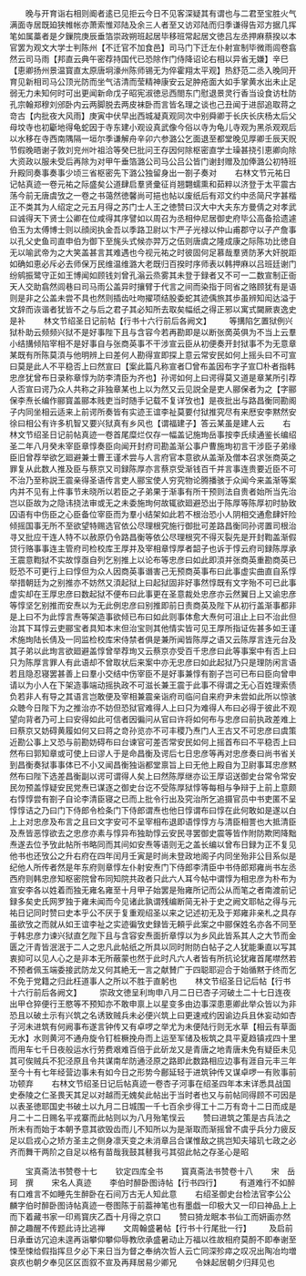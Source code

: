 <!-- { "loadSidebar": true } -->
　　晚与开育诣右相则阍者逺已见拒云今日不见客深疑其有谓也与二君至宝胜火气满面寺居既廹狭帷帐亦萧索惟邓陆及余三人者至又访邓陆而归季谦得告邓方据几挥笔如属藁者是夕鏁院庚辰垂箔崇政朔班起居毕移班常起居文徳吕左丞押麻蔡揆以本官罢为观文大学士判陈州【不迁官不加食邑】司马门下迁左仆射宣制毕微雨闾卷翕然云司马雨【邦直云典午密荐持国代已恐除作门侍降诏论右相以异省无嫌】辛巳【恵卿扬州景温寳直太原唐坰濠州陈师锡无为倅霍翔太平观】热舒范二丞入晚同开育见新相司马公顶光防而坐气洁清而莹精神康安云足肿疮面大如手掌黄水出未止足弱无力未知何时可出更闻新命戊子昭宪淑徳忌西閤东门慰退景灵行香当设食访杜防孔宗翰郑穆刘邠卧内云两脚脱去两皮袜卧而言皆名理之谈也己丑闻于进邸追取蒋之竒古【内批夜大风雨】庚寅中伏早出西城凝真观同次中别舜卿于长庆长庆杨太后父母坟寺也初斸地得龟蛇因于寺东建小观设真武像今俗以寺为龟儿寺观为黑杀观观后以水移在寺西南隅隔一垣尔季谦解舟辛卯六参潞公乞面退至都堂晚见厚卿壬辰天贶节假晚晤谢子敦刘兖州叶祖洽等癸巳批问王存因何除枢密直学士璪甚挠引恵卿向除大资政以服未受后再除为对甲午垂箔潞公司马公吕公皆门谢封赠及加俸潞公初特班升殿同奏事奏事少顷三省枢密先下潞公独留身出一劄子奏对
　　右林文节元祐日记帖真迹一卷元祐之际盛矣公道肆启羣贤彚征肖翘翾蠕熏和茹粹以济登于太平震古荡今前无唐虞攷之一卷之书蔼然徳馨尚可挹也帖以废纸后有邓文约中丞简尺字甚楷正不类其为人绍定之元五月得之苏门士人王之徳赞曰汉大中大夫东方曼倩之对孝武曰诚得天下贤士公卿在位咸得其序譬如以周召为丞相仲尼居御史府毕公高备拾遗遽伯玉为太傅博士则以顔闵执金吾以季路卫尉以卞严子光禄以仲山甫郡守以子产詹事以孔父史鱼司直申伯为御下至旄头式候亦羿万之伍则唐虞之隆成康之际陈功比徳自无以喻武帝为之大笑盖甚言其难遇也今视元祐之时彼固何足慕哉羣贤防茅大奸脱距如确如恵必斥必去师保万民维温维潞大老既归百揆时序师表以韩押麻以吕班廷谢门纷鹓振鹭守正如王博闻如顾钱刘曾孔滃云烝雾其未登于録者又不可一二数宣制正衙天人交助翕然闾巷曰司马雨公盖异时攘臂于代言之间而染指于同省之赂顾犹有是语则是非之公盖未尝不具也然则插齿吐吻擢项结股委蛇其迹偊旅其歩虽辨知闳达溢于文辞而诙谐者犹皆不之与后之君子其必知所去取矣幅纸之得正邪以寓式闚厥衷逸史是补
　　林文节绍圣日记前帖【行书十六行前后各阙文】
　　等搆陷乞置狱例兴狱朴助云频频兴狱不是好事陛下且与含容今若再勘即是以断张啇英俱为不当上云羣小结搆倾陷宰相不是好事自与张商英事不干涉宣云臣从初便奏开封狱事不为无意章某既有所陈莫湏与他明辨上曰差何人勘得宣即探上意云常安民如何上摇头曰不可宣曰莫是此人不平稳否上曰然宣曰【案此篇凡称宣者□曾布盖因布字子宣□朴者指韩忠彦犹曾布日录称章惇为防李清臣为齐也】孙谔如何上曰谔得莫又道是章某所引荐人否宣曰谔乃众人共称之非独章某也上以为然又云见説全是吏人郦保者为之【字郦保李焘长编作郦寳盖郦本贱吏当时随手记载不复详攷也】是夜批出与路昌衡同勘阁子内同坐相云适来上前谔所奏皆有实迹王谊李祉莫要付狱推究尽有来厯安李黙然安徐曰相公有许多机智又要兴狱真有乡风也【谓福建子】答云某虽是建人云
　　右林文节绍圣日记前帖真迹一卷首尾糜烂仅存一幅盖记施珣岳事按李氏续通鉴长编绍圣二年八月癸未宰臣章惇奏臣向闻开封府司勘盖渐公事户曹施珣初言干涉臣子弟缘臣旧曾荐举欲乞廻避兼士曹王谨术尝与人言府官本意欲从盖渐及僧本召求张商英之罪复从此数人推及臣与蔡京又司録陈厚亦言蔡京受渐钱百千并言事连贵要近臣不可不治乃至称説王震亲得圣语传言吏人郦宝使人穷究物论腾播骇于众闻今来盖渐等案内并不见有上件事节未晓所以若臣之子弟果于渐事有所干预则法自贵者始所当先治岂以臣故为之隐讳挠法审或无之未委施珣何故辄欲廻避恐出于陈厚等陈厚初时胁致囚语有中伤臣之心臣备位宰臣而为羣小结架如此若不根治恐小人阴相交通愈肆奸险倾摇国事无所不至欲望特赐选官依公尽理根究施行御批可差路昌衡同孙谔置司根治寻又批应干连人特不以赦原仍令路昌衡等依公尽理根究不得灭裂先是开封鞫盖渐假贷行赂事事连主管府司检校库王厚并及宰相章惇厚者韶子也诉于惇云府司録陈厚承王震意鞫狱不实故惇亟自列乞别推上以论布等忠彦曰如此即湏并张商英重勘商英已贬恐不可更行上曰惇但为众人因商英事谮害己无预商英事布曰此事虚实曲直自系惇举措朝廷为之别推亦不妨然又湏起狱上曰起狱固非好事然惇既有文字殆不可已此事虚实却在王厚忠彦曰数起狱不便布曰此事更在圣意裁处忠彦亦云然翼日上又谕忠彦等惇坚乞别推而安焘以为无此例忠彦曰别推即前日责商英及陛下从初行盖渐事都非是上曰不为此惇言焘等架造事欲倾已布曰如此则事体愈大焘何可沮止上曰不治此但治其下耳惇云吏郦宝者具知本末但治宝则其他情实皆可见王厚所指证佐甚多如王谨术施珣陆长倩及一同监检校库宋侍禁者俱是兼所闻皆陈厚之语又云陈厚言连元台及其子弟以此珣言欲廻避盖惇曾举荐珣又云蔡京亦受百千忠彦曰此等事案中有否上曰只为陈厚言罪人有此语却不曾取状后来案中亦无忠彦曰如此起狱乃只是理防闲言语若且隐忍寝罢甚善上曰羣小交结中伤宰臣不是好事兼惇有劄子岂可已布曰臣向曾申请以为小人在下架造事端动摇执政不可滋长兼王震于此事不得谓之无心百姓理索债负若非人有导之其语言岂敢便及宰相兼震亲诣府司临问自来府尹未尝如此所以惊骇众聴今日陛下为之推治亦不妨但恐狱官难得人上曰只为难得人布曰必得于彼此不观望向背者乃可上曰安得如此可信者因徧问从官曰许将如何布与忠彦曰前执政差难上曰蔡京又妨碍黄履如何又曰蒋之竒孙览亦不可丰稷乃焘门人王古又不可忠彦曰虞策近勘公事上又恐与前勘妨碍布曰台谏官可差否常安民如何上摇首布曰不平稳否上曰然布曰郭知章或可使上曰谬人于是命昌衡及谔后七日忠彦等再对忠彦奏曰尚书省关到昌衡奏狱事事体已不小又闻昌衡独诣都堂禀旨上曰无他上殿自为卫尉事耳忠彦黙然布曰陛下选差昌衡副以谔可谓得人矣上曰然陈厚继亦讼王厚诏送御史台常令常安民勿预盖惇疑安民党焘已谋逐之御史台讫不受陈厚狱惇等每相与争辩于上前上意颇右惇惇尝有劄子自论李清臣寝之已而上批令行出及究治所乞追摄官员中书吏匿不呈惇惇诘之乃曰门下侍郎令检条门下侍郎谓焘也他日惇谓布曰惇在此何敢如是遂以白上上对忠彦及布言之且曰文字安可不呈宰相布退即语惇惇方与清臣相詈也大抵清臣及焘皆恶惇欲去之忠彦亦素与惇异布独助惇云安民寻罢御史震等皆作附防欺罔降黜焘遂去位予攷此帖所书略同而其间如安焘等语则无之盖长编以曾布日録为正不复见他书也还攷公之升右府在四年闰月壬寅是时尚未登政地阁子内同坐殆非公目系似是纪他人所传者然是年东府则章惇左仆射安焘门下侍郎李清臣中书侍郎郑雍尚书左丞西府则韩忠彦知枢密院曾布同知院共政者只此六人耳今帖中谓惇为相忠彦为朴布为宣安李各以姓着而独无雍名雍至十月甲子始罢是殆雍所记而公从而笔之者南渡前记録多矣史氏网罗独于雍未闻而今见诸此孰谓残编断简无补于史之阙文耶帖之得与元祐日记同时赞曰史本乎公不厌于复重观绍圣以来之记述初无及于郑雍非亲札之具存虽欲攷之而就从如王谊李祉之实迹徧攷史録皆无頼乎此案之中郦保姓名亦各不同至于韩忠彦力谏兴狱直乞陛下且与含容安焘面折章惇以为乡风此皆系其人之大节而金匮之汗青皆泯泯于二人之忠凡此帖纸之所具以同时附防白帖子之人犹能秉直以写其衷抑可以见人心之是非本无所蔽蒙也然于此时凡六人者皆有所抗论犹雍首尾噤然若不预者佩玉端委接武防龙又何其絶无一言之献賛广于四聪耶迎合于始循黙于终而乞不免于党籍之归此枉道事人之所以不胜于直躬也
　　林文节绍圣日记后帖【行书十六行前后各阙文】
　　崇政文徳呈利珣申八月二日已杏子河破土二十七日连夜出甲仓猝便行王愍等不预知亦不敢申禀上以星变多由边事深患恵卿此举众皆以为非恐且以破土示有兴筑之名诱致贼兵未必便兴筑上曰更速戒约因谕边兵且休妄动如杏子河未进筑有何阙事布遂言钟传又有卓啰之举尤为未便陆行则无水草【相云有草面无水】水则黄河不通舟旋令钉桩橛挽舟而上运至军储及板筑之具平夏趋镇戎四十里而用车七千日夜般运水行劳费艰难百倍于此斫龙又是青唐之地青唐未免有疑臣未见其可俟贼兵不犯泾原且令共谋南牟防通泾原之路即此数路相应边事有涯自元丰三年至今十有七年经营边事未有如今日之形势今鄜延轻于进筑钟传又谋卓啰一有败事前功顿弃
　　右林文节绍圣日记后帖真迹一卷杏子河事在绍圣四年本末详悉具战国史泰陵之仁圣畏天其足以对越而无媿矣此帖出于当时者也又与前帖同得顾不可因是以表圣徳耶国史书破土以九月二日城围一千七百余步得工十二万有竒十二日而成是月二十二日赐名平戎寨而此帖则以为八月殆笔悮云
　　赞曰进筑之策是古兵法之所未有而始于本朝予意其欲毁齿而儿不知所以为是渐取而渐摇曾不虞乎兵分力疲反足以启戎心之矫方圣主之侧身凛天变之未消章吕合谋惟敌之挑岂知夫璿玑七政之必齐而舞干两阶之自足以格有苗哉我鼓其鼛我弓其弨此帖之存圣心是昭

　　宝真斋法书赞卷十七
　　钦定四库全书
　　寳真斋法书赞卷十八
　　宋　岳珂　撰
　　宋名人真迹
　　李伯时醉卧图诗帖【行书四行】
　　有道难行不如醉有口难言不如睡先生醉卧在石间万古无人知此意
　　右绍圣御史台检法官李公公麟字伯时醉卧图诗帖真迹一卷图陈于前葢神笔也有墨戯一印极大又一印曰神品上上而下着藏书家一印焉寳庆乙酉十月得之京口
　　赞曰猗龙眠本书仙工而妍画亦然醉之趣醒不传题此诗比逃禅
　　文周翰盛暑帖【行书十行尾批一行】
　　及启前日承垂访冗迫未遑再诣攀仰攀仰辱教欣承盛暑动止万福以徃故相府莫酹不即奉谢至悚至悚给假指挥旦夕必下来日当为督之奉纳次哲人云亡同深殄瘁之叹况出陶冶均増哀疚也朝夕奉见区区靣叙不宣及再拜居易少卿兄
　　令妹起居朝夕归拜见也
